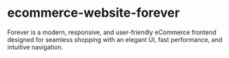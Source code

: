 # ecommerce-website-forever
Forever is a modern, responsive, and user-friendly eCommerce frontend designed for seamless shopping with an elegant UI, fast performance, and intuitive navigation.
